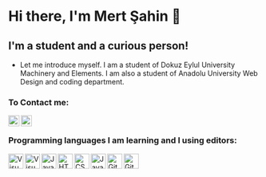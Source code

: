 
# Hi there, I'm Mert Şahin 👋

## I'm a student and a curious person!
- Let me introduce myself. I am a student of Dokuz Eylul University Machinery and Elements. I am also a student of Anadolu University Web Design and coding department.

### To Contact me:

[<img align="left" alt="Mert Şahin | LinkedIn" width="22px" src="https://cdn.jsdelivr.net/npm/simple-icons@v3/icons/linkedin.svg" />][linkedin]
[<img align="left" alt="Mert Şahin | Instagram" width="22px" src="https://cdn.jsdelivr.net/npm/simple-icons@v3/icons/instagram.svg" />][instagram]

<br/>

### Programming languages I am learning and I using editors:

<img align="left" alt="Visual Studio" width="30px" src="https://cdn.svgporn.com/logos/visual-studio.svg" />
<img align="left" alt="Visual Studio Code" width="30px" src="https://cdn.svgporn.com/logos/visual-studio-code.svg" />
<img align="left" alt="Java" width="30px" src="https://cdn.svgporn.com/logos/java.svg" />
<img align="left" alt="HTML5" width="30px" src="https://cdn.svgporn.com/logos/html-5.svg" />
<img align="left" alt="CSS3" width="30px" src="https://cdn.svgporn.com/logos/css-3.svg" />
<img align="left" alt="JavaScript" width="30px" src="https://cdn.svgporn.com/logos/javascript.svg" />
<img align="left" alt="Git" width="30px" src="https://cdn.svgporn.com/logos/git-icon.svg" />
<img align="left" alt="GitHub" width="30px" src="https://cdn.svgporn.com/logos/github-icon.svg" />
<br/>
<br/>

[instagram]: https://instagram.com/mertsah1ns
[linkedin]: https://linkedin.com/in/mertsah1ns
[github]: https://github.com/mertsah1ns
